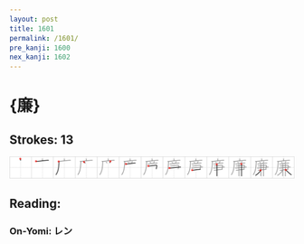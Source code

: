 ```yaml
---
layout: post
title: 1601
permalink: /1601/
pre_kanji: 1600
nex_kanji: 1602
---
```


# {廉}

## Strokes: 13

<div class="stroke"><img src="../images/E5BB89.png" /></div>

## Reading:

### On-Yomi: レン
